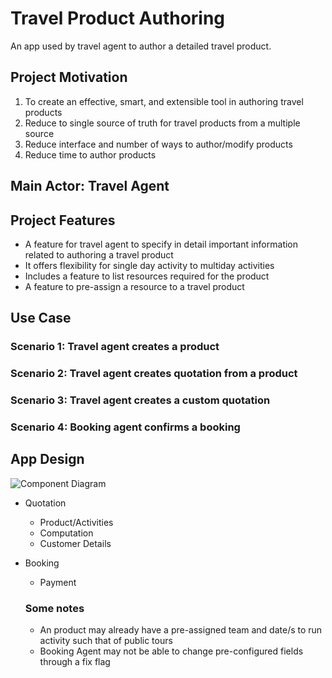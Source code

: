 # Travel Product Authoring
An app used by travel agent to author a detailed travel product.

## Project Motivation
1. To create an effective, smart, and extensible tool in authoring travel products
2. Reduce to single source of truth for travel products from a multiple source
3. Reduce interface and number of ways to author/modify products
4. Reduce time to author products

## Main Actor: Travel Agent

## Project Features
* A feature for travel agent to specify in detail important information related to authoring a travel product
* It offers flexibility for single day activity to multiday activities
* Includes a feature to list resources required for the product
* A feature to pre-assign a resource to a travel product

## Use Case

### Scenario 1: Travel agent creates a product
### Scenario 2: Travel agent creates quotation from a product
### Scenario 3: Travel agent creates a custom quotation
### Scenario 4: Booking agent confirms a booking

## App Design
![Component Diagram](https://res.cloudinary.com/stmi/image/upload/v1567672208/personal/ProductDiagram_tuqwba.png)

* Quotation
  * Product/Activities
  * Computation
  * Customer Details
  
* Booking
  * Payment
  
        
  
  ### Some notes
  * An product may already have a pre-assigned team and date/s to run activity such that of public tours
  * Booking Agent may not be able to change pre-configured fields through a fix flag


